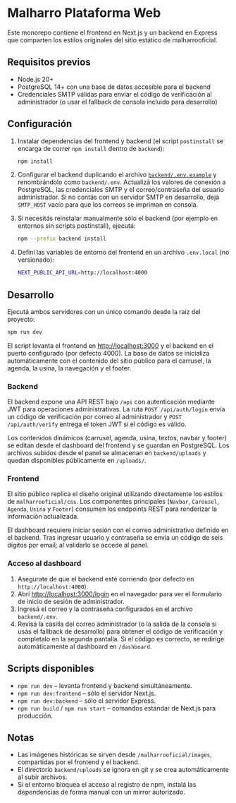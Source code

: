 # Malharro Plataforma Web

Este monorepo contiene el frontend en Next.js y un backend en Express que comparten los estilos originales del sitio estático de malharrooficial.

## Requisitos previos

* Node.js 20+
* PostgreSQL 14+ con una base de datos accesible para el backend
* Credenciales SMTP válidas para enviar el código de verificación al administrador (o usar el fallback de consola incluido para desarrollo)

## Configuración

1. Instalar dependencias del frontend y backend (el script `postinstall` se encarga de correr `npm install` dentro de `backend`):
   ```bash
   npm install
   ```
2. Configurar el backend duplicando el archivo [`backend/.env.example`](backend/.env.example) y renombrándolo como `backend/.env`. Actualizá los valores de conexión a PostgreSQL, las credenciales SMTP y el correo/contraseña del usuario administrador. Si no contás con un servidor SMTP en desarrollo, dejá `SMTP_HOST` vacío para que los correos se impriman en consola.
3. Si necesitás reinstalar manualmente sólo el backend (por ejemplo en entornos sin scripts postinstall), ejecutá:
   ```bash
   npm --prefix backend install
   ```

4. Definí las variables de entorno del frontend en un archivo `.env.local` (no versionado):
   ```bash
   NEXT_PUBLIC_API_URL=http://localhost:4000
   ```

## Desarrollo

Ejecutá ambos servidores con un único comando desde la raíz del proyecto:

```bash
npm run dev
```

El script levanta el frontend en [http://localhost:3000](http://localhost:3000) y el backend en el puerto configurado (por defecto 4000). La base de datos se inicializa automáticamente con el contenido del sitio público para el carrusel, la agenda, la usina, la navegación y el footer.

### Backend

El backend expone una API REST bajo `/api` con autenticación mediante JWT para operaciones administrativas. La ruta `POST /api/auth/login` envía un código de verificación por correo al administrador y `POST /api/auth/verify` entrega el token JWT si el código es válido.

Los contenidos dinámicos (carrusel, agenda, usina, textos, navbar y footer) se editan desde el dashboard del frontend y se guardan en PostgreSQL. Los archivos subidos desde el panel se almacenan en `backend/uploads` y quedan disponibles públicamente en `/uploads/`.

### Frontend

El sitio público replica el diseño original utilizando directamente los estilos de `malharrooficial/css`. Los componentes principales (`Navbar`, `Carousel`, `Agenda`, `Usina` y `Footer`) consumen los endpoints REST para renderizar la información actualizada.

El dashboard requiere iniciar sesión con el correo administrativo definido en el backend. Tras ingresar usuario y contraseña se envía un código de seis dígitos por email; al validarlo se accede al panel.

### Acceso al dashboard

1. Asegurate de que el backend esté corriendo (por defecto en `http://localhost:4000`).
2. Abrí [http://localhost:3000/login](http://localhost:3000/login) en el navegador para ver el formulario de inicio de sesión de administrador.
3. Ingresá el correo y la contraseña configurados en el archivo `backend/.env`.
4. Revisá la casilla del correo administrador (o la salida de la consola si usás el fallback de desarrollo) para obtener el código de verificación y completalo en la segunda pantalla. Si el código es correcto, se redirige automáticamente al dashboard en `/dashboard`.

## Scripts disponibles

* `npm run dev` – levanta frontend y backend simultáneamente.
* `npm run dev:frontend` – sólo el servidor Next.js.
* `npm run dev:backend` – sólo el servidor Express.
* `npm run build` / `npm run start` – comandos estándar de Next.js para producción.

## Notas

* Las imágenes históricas se sirven desde `/malharrooficial/images`, compartidas por el frontend y el backend.
* El directorio `backend/uploads` se ignora en git y se crea automáticamente al subir archivos.
* Si el entorno bloquea el acceso al registro de npm, instalá las dependencias de forma manual con un mirror autorizado.
